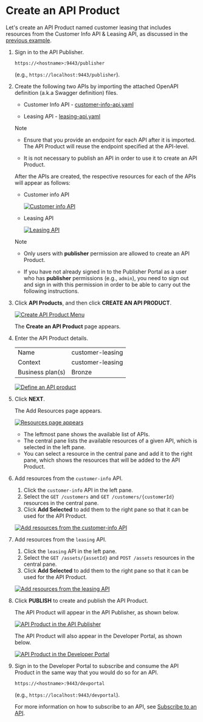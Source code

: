 # Create an API Product

Let's create an API Product named customer leasing that includes resources from the Customer Info API & Leasing API, as discussed in the [previous example]({{base_path}}/learn/design-api/create-api-product/api-product-overview/#how-it-works).

1. Sign in to the API Publisher.

     `https://<hostname>:9443/publisher` 

     (e.g., `https://localhost:9443/publisher`). 

2. Create the following two APIs by importing 
the attached OpenAPI definition (a.k.a Swagger definition) files.
     - Customer Info API - [customer-info-api.yaml]({{base_path}}/assets/attachments/learn/customer-info-api.yaml) 

     - Leasing API - [leasing-api.yaml]({{base_path}}/assets/attachments/learn/leasing-api.yaml)

     <html>
     <div class="admonition note">
     <p class="admonition-title">Note</p>
     <ul>
     <li><p>Ensure that you provide an endpoint for each API after it is imported. The API Product will reuse the endpoint specified at the API-level.</p></li>
     
     <li>It is not necessary to publish an API in order to use it to create an API Product.
     </li></ul>
     </div> 
     </html>
        
     After the APIs are created, the respective resources for each of the APIs will appear as follows:

     - Customer info API
         
         [![Customer info API]({{base_path}}/assets/img/learn/design-api/create-api-product/customer-info-api.png)]({{base_path}}/assets/img/learn/design-api/create-api-product/customer-info-api.png)
      
     - Leasing API
         
         [![Leasing API]({{base_path}}/assets/img/learn/design-api/create-api-product/leasing-api.png)]({{base_path}}/assets/img/learn/design-api/create-api-product/leasing-api.png)

     <html>
     <div class="admonition note">
     <p class="admonition-title">Note</p>
     
     <ul>
      <li><p>Only users with <b>publisher</b> permission are allowed to create an API Product.
     </p></li>

     <li><p>
     If you have not already signed in to the Publisher Portal as a user who has <b>publisher</b> permissions (e.g., <code>admin</code>), you need to sign out and sign in with this permission in order to be able to carry out the following instructions. </p></li>
     
    </ul>
     </div> 
     </html>

3. Click **API Products**, and then click **CREATE AN API PRODUCT**.

    [![Create API Product Menu]({{base_path}}/assets/img/learn/design-api/create-api-product/create-api-product.png)]({{base_path}}/assets/img/learn/design-api/create-api-product/create-api-product.png)

    The **Create an API Product** page appears.
    
4. Enter the API Product details.
    
     <html>
     <table>
     <tr>
     <td>
     Name
     </td>
     <td>
     customer-leasing
     </td>
     </tr>
     <tr>
     <td>
     Context
     </td>
     <td>
     customer-leasing
     </td>
     </tr>
     <tr>
     <td>
     Business plan(s)
     </td>
     <td>
     Bronze
     </td>
     </tr>
     </table>
     </html>

     [![Define an API product]({{base_path}}/assets/img/learn/design-api/create-api-product/define-api-product.png)]({{base_path}}/assets/img/learn/design-api/create-api-product/define-api-product.png)
    
5.  Click **NEXT**.

     The Add Resources page appears. 

     [![Resources page appears]({{base_path}}/assets/img/learn/design-api/create-api-product/add-resources.png)]({{base_path}}/assets/img/learn/design-api/create-api-product/add-resources.png)
    
     - The leftmost pane shows the available list of APIs. 
     - The central pane lists the available resources of a given API, which is selected in the left pane. 
     - You can select a resource in the central pane and add it to the right pane, which shows the resources that will be added to the API Product.

6. Add resources from the `customer-info` API.

     1. Click the `customer-info` API in the left pane.
     2. Select the `GET /customers` and `GET /customers/{customerId}` resources in the central pane.
     3. Click **Add Selected** to add them to the right pane so that it can be used for the API Product.

     [![Add resources from the customer-info API]({{base_path}}/assets/img/learn/design-api/create-api-product/select-customer-info-resources.png)]({{base_path}}/assets/img/learn/design-api/create-api-product/select-customer-info-resources.png)

7. Add resources from the `leasing` API.
     1. Click the `leasing` API in the left pane.
     2. Select the `GET /assets/{assetId}` and `POST /assets` resources in the central pane.
     3. Click **Add Selected** to add them to the right pane so that it can be used for the API Product.

     [![Add resources from the leasing API]({{base_path}}/assets/img/learn/design-api/create-api-product/select-leasing-resources.png)]({{base_path}}/assets/img/learn/design-api/create-api-product/select-leasing-resources.png)
    
8. Click **PUBLISH** to create and publish the API Product. 

     The API Product will appear in the API Publisher, as shown below.

     [![API Product in the API Publisher]({{base_path}}/assets/img/learn/design-api/create-api-product/api-product-publisher-details.png)]({{base_path}}/assets/img/learn/design-api/create-api-product/api-product-publisher-details.png)

     The API Product will also appear in the Developer Portal, as shown below. 

     [![API Product in the Developer Portal]({{base_path}}/assets/img/learn/design-api/create-api-product/api-product-portal-listing.png)]({{base_path}}/assets/img/learn/design-api/create-api-product/api-product-portal-listing.png)

9. Sign in to the Developer Portal to subscribe and consume the API Product in the same way that you would do so for an API. 
     
     `https://<hostname>:9443/devportal` 

     (e.g., `https://localhost:9443/devportal`). 

     For more information on how to subscribe to an API, see [Subscribe to an API]({{base_path}}/learn/consume-api/manage-subscription/subscribe-to-an-api/).
    
     
